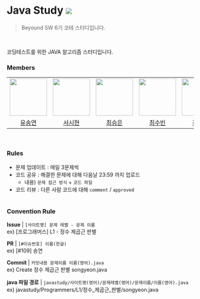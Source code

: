 # Java Study <img src="https://img.shields.io/badge/Java-007396?style=flat&logo=OpenJDK&logoColor=white"> 
> Beyound SW 6기 코테 스터디입니다.
<br>
<p>코딩테스트를 위한 JAVA 알고리즘 스터디입니다.</p>

### Members
<table>
  <tr>
    <td>
      <a href="https://github.com/syy0O">
        <img src="https://avatars.githubusercontent.com/u/86238720?v=4" width="100" style="max-width: 100%;">
      </a>
    </td>
    <td>
      <a href="https://github.com/SihyunSeo">
        <img src="https://avatars.githubusercontent.com/u/63051137?v=4" width="100" style="max-width: 100%;">
      </a>
    </td>
    <td>
      <a href="https://github.com/xeunnie">
        <img src="https://avatars.githubusercontent.com/u/138289674?v=4" width="100" style="max-width: 100%;">
      </a>
    </td>
    <td>
      <a href="https://github.com/subi930">
        <img src="https://avatars.githubusercontent.com/u/125132754?v=4" width="100" style="max-width: 100%;">
      </a>
    </td>
    <td>
      <a href="https://github.com/706com">
        <img src="https://avatars.githubusercontent.com/u/104816530?v=4" width="100" style="max-width: 100%;">
      </a>
    </td>
  </tr>
  <tr>
    <td align="center">
      <a href="https://github.com/syy0O">유송연</a>
    </td>
    <td align="center">
      <a href="https://github.com/HyunaJo">서시현</a>
    </td>
    <td align="center">
      <a href="https://github.com/yuzzin0121">최승은</a>
    </td>
    <td align="center">
      <a href="https://github.com/subi930">최수빈</a>
    </td>
    <td align="center">
      <a href="https://github.com/subi930">곽동현</a>
    </td>
  </tr>
</table>
<br>

### Rules

- 문제 업데이트 : 매일 3문제씩 
- 코드 공유 : 해결한 문제에 대해 다음날 23:59 까지 업로드
  - 내용) `문제 접근 방식` + `코드 파일`
- 코드 리뷰 : 다른 사람 코드에 대해 `comment` / `approved`
<br><br>


### Convention Rule

**Issue** | `[사이트명] 문제 레벨 - 문제 이름`  
ex) [프로그래머스] L1 - 정수 제곱근 판별

**PR** | `[#이슈번호] 이름(한글)`  
ex) [#109] 송연

**Commit** | `커밋내용 문제이름 이름(영어).java`<br> 
ex) Create 정수 제곱근 판별 songyeon.java

**java 파일 경로** | `javastudy/사이트명(영어)/문제레벨(영어)/문제이름/이름(영어).java`<br> 
ex) javastudy/Programmers/L1/정수_제곱근_판별/songyeon.java
